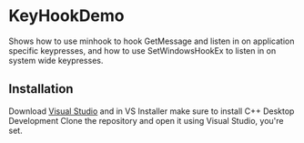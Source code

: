 # KeyHookDemo

Shows how to use minhook to hook GetMessage and listen in on application specific keypresses, and how to use SetWindowsHookEx to listen in on system wide keypresses.


## Installation

Download [Visual Studio](https://visualstudio.microsoft.com/) and in VS Installer make sure to install C++ Desktop Development
Clone the repository and open it using Visual Studio, you're set.
